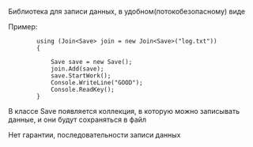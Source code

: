 Библиотека для записи данных, в удобном(потокобезопасному) виде

Пример:

            using (Join<Save> join = new Join<Save>("log.txt"))
            {
	    
                Save save = new Save();
                join.Add(save);
                save.StartWork();
                Console.WriteLine("GOOD");
                Console.ReadKey();
            }
  В классе Save появляется  коллекция, в которую можно записывать данные, и они будут сохраняться в файл

Нет гарантии, последовательности записи данных
